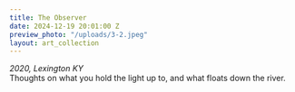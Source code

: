 ```yaml
---
title: The Observer
date: 2024-12-19 20:01:00 Z
preview_photo: "/uploads/3-2.jpeg"
layout: art_collection
---
```


*2020, Lexington KY* <br>
Thoughts on what you hold the light up to, and what floats down the river. 